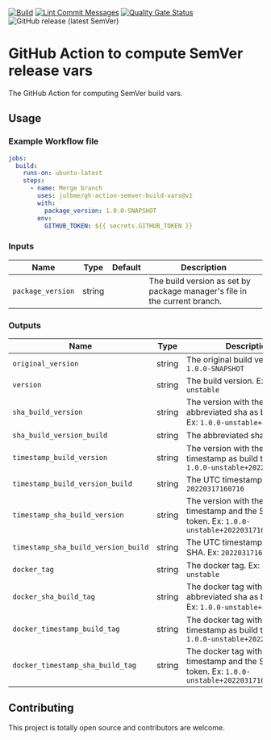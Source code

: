 [![Build](https://github.com/julbme/gh-action-semver-build-vars/actions/workflows/maven-build.yml/badge.svg)](https://github.com/julbme/gh-action-semver-build-vars/actions/workflows/maven-build.yml)
[![Lint Commit Messages](https://github.com/julbme/gh-action-semver-build-vars/actions/workflows/commitlint.yml/badge.svg)](https://github.com/julbme/gh-action-semver-build-vars/actions/workflows/commitlint.yml)
[![Quality Gate Status](https://sonarcloud.io/api/project_badges/measure?project=julbme_gh-action-semver-build-vars&metric=alert_status)](https://sonarcloud.io/summary/new_code?id=julbme_gh-action-semver-build-vars)
![GitHub release (latest SemVer)](https://img.shields.io/github/v/release/julbme/gh-action-semver-build-vars)

# GitHub Action to compute SemVer release vars

The GitHub Action for computing SemVer build vars.

## Usage

### Example Workflow file

```yaml
jobs:
  build:
    runs-on: ubuntu-latest
    steps:
      - name: Merge branch
        uses: julbme/gh-action-semver-build-vars@v1
        with:
          package_version: 1.0.0-SNAPSHOT
        env:
          GITHUB_TOKEN: ${{ secrets.GITHUB_TOKEN }}
```

### Inputs

|       Name        |  Type  | Default |                                Description                                |
|-------------------|--------|---------|---------------------------------------------------------------------------|
| `package_version` | string | ` `     | The build version as set by package manager's file in the current branch. |

### Outputs

|                Name                 |  Type  |                                                 Description                                                  |
|-------------------------------------|--------|--------------------------------------------------------------------------------------------------------------|
| `original_version`                  | string | The original build version. Ex: `1.0.0-SNAPSHOT`                                                             |
| `version`                           | string | The build version. Ex: `1.0.0-unstable`                                                                      |
| `sha_build_version`                 | string | The version with the abbreviated sha as build token. Ex: `1.0.0-unstable+abcdef`                             |
| `sha_build_version_build`           | string | The abbreviated sha. Ex: `abcdef`                                                                            |
| `timestamp_build_version`           | string | The version with the UTC timestamp as build token. Ex: `1.0.0-unstable+20220317160716`                       |
| `timestamp_build_version_build`     | string | The UTC timestamp. Ex: `20220317160716`                                                                      |
| `timestamp_sha_build_version`       | string | The version with the UTC timestamp and the SHA as build token. Ex: `1.0.0-unstable+20220317160716.abcdef`    |
| `timestamp_sha_build_version_build` | string | The UTC timestamp and the SHA. Ex: `20220317160716.abcdef`                                                   |
| `docker_tag`                        | string | The docker tag. Ex: `1.0.0-unstable`                                                                         |
| `docker_sha_build_tag`              | string | The docker tag with the abbreviated sha as build token. Ex: `1.0.0-unstable+abcdef`                          |
| `docker_timestamp_build_tag`        | string | The docker tag with the UTC timestamp as build token. Ex: `1.0.0-unstable+20220317160716`                    |
| `docker_timestamp_sha_build_tag`    | string | The docker tag with the UTC timestamp and the SHA as build token. Ex: `1.0.0-unstable+20220317160716.abcdef` |

## Contributing

This project is totally open source and contributors are welcome.
